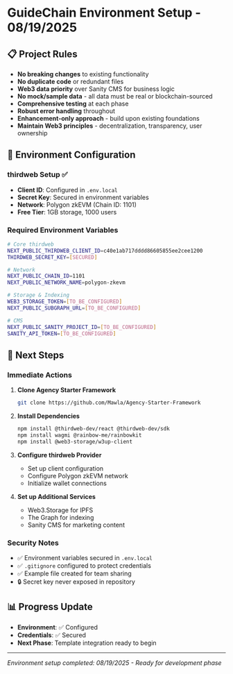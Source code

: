 # GuideChain Environment Setup - 08/19/2025

## 📋 Project Rules
- **No breaking changes** to existing functionality
- **No duplicate code** or redundant files
- **Web3 data priority** over Sanity CMS for business logic
- **No mock/sample data** - all data must be real or blockchain-sourced
- **Comprehensive testing** at each phase
- **Robust error handling** throughout
- **Enhancement-only approach** - build upon existing foundations
- **Maintain Web3 principles** - decentralization, transparency, user ownership

## 🔧 Environment Configuration

### thirdweb Setup ✅
- **Client ID**: Configured in `.env.local`
- **Secret Key**: Secured in environment variables
- **Network**: Polygon zkEVM (Chain ID: 1101)
- **Free Tier**: 1GB storage, 1000 users

### Required Environment Variables

```bash
# Core thirdweb
NEXT_PUBLIC_THIRDWEB_CLIENT_ID=c40e1ab717dddd86605855ee2cee1200
THIRDWEB_SECRET_KEY=[SECURED]

# Network
NEXT_PUBLIC_CHAIN_ID=1101
NEXT_PUBLIC_NETWORK_NAME=polygon-zkevm

# Storage & Indexing
WEB3_STORAGE_TOKEN=[TO_BE_CONFIGURED]
NEXT_PUBLIC_SUBGRAPH_URL=[TO_BE_CONFIGURED]

# CMS
NEXT_PUBLIC_SANITY_PROJECT_ID=[TO_BE_CONFIGURED]
SANITY_API_TOKEN=[TO_BE_CONFIGURED]
```

## 🚀 Next Steps

### Immediate Actions
1. **Clone Agency Starter Framework**
   ```bash
   git clone https://github.com/Mawla/Agency-Starter-Framework
   ```

2. **Install Dependencies**
   ```bash
   npm install @thirdweb-dev/react @thirdweb-dev/sdk
   npm install wagmi @rainbow-me/rainbowkit
   npm install @web3-storage/w3up-client
   ```

3. **Configure thirdweb Provider**
   - Set up client configuration
   - Configure Polygon zkEVM network
   - Initialize wallet connections

4. **Set up Additional Services**
   - Web3.Storage for IPFS
   - The Graph for indexing
   - Sanity CMS for marketing content

### Security Notes
- ✅ Environment variables secured in `.env.local`
- ✅ `.gitignore` configured to protect credentials
- ✅ Example file created for team sharing
- 🔒 Secret key never exposed in repository

## 📊 Progress Update
- **Environment**: ✅ Configured
- **Credentials**: ✅ Secured
- **Next Phase**: Template integration ready to begin

---

*Environment setup completed: 08/19/2025 - Ready for development phase*